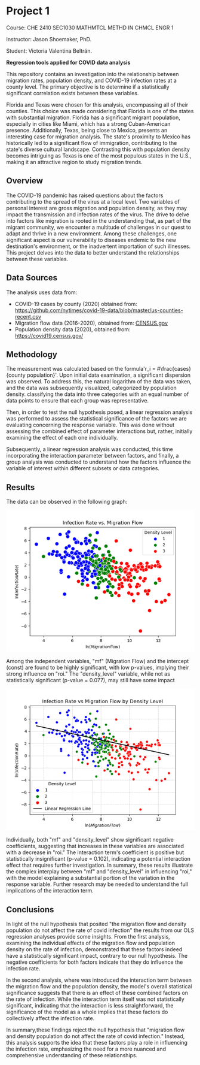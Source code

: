 # Project 1

Course: CHE 2410 SEC1030 MATHMTCL METHD IN CHMCL ENGR 1

Instructor: Jason Shoemaker, PhD.

Student: Victoria Valentina Beltrán.

__Regression tools applied for COVID data analysis__

This repository contains an investigation into the relationship between migration rates, population density, and COVID-19 infection rates at a county level. The primary objective is to determine if a statistically significant correlation exists between these variables. 

Florida and Texas were chosen for this analysis, encompassing all of their counties. This choice was made considering that Florida is one of the states with substantial migration. Florida has a significant migrant population, especially in cities like Miami, which has a strong Cuban-American presence. Additionally, Texas, being close to Mexico, presents an interesting case for migration analysis. The state's proximity to Mexico has historically led to a significant flow of immigration, contributing to the state's diverse cultural landscape. Contrasting this with population density becomes intriguing as Texas is one of the most populous states in the U.S., making it an attractive region to study migration trends.

## Overview

The COVID-19 pandemic has raised questions about the factors contributing to the spread of the virus at a local level. Two variables of personal interest are gross migration and population density, as they may impact the transmission and infection rates of the virus. The drive to delve into factors like migration is rooted in the understanding that, as part of the migrant community, we encounter a multitude of challenges in our quest to adapt and thrive in a new environment. Among these challenges, one significant aspect is our vulnerability to diseases endemic to the new destination's environment, or the inadvertent importation of such illnesses. This project delves into the data to better understand the relationships between these variables.

## Data Sources

The analysis uses data from:

- COVID-19 cases by county (2020) obtained from: https://github.com/nytimes/covid-19-data/blob/master/us-counties-recent.csv
- Migration flow data (2016-2020), obtained from: [CENSUS.gov](https://www.census.gov/)
- Population density data (2020), obtained from: https://covid19.census.gov/

## Methodology

The measurement was calculated based on the formula'r_i = #\frac{cases}{county population}'. Upon initial data examination, a significant dispersion was observed. To address this, the natural logarithm of the data was taken, and the data was subsequently visualized, categorized by population density.
classifying the data into three categories with an equal number of data points to ensure that each group was representative. 

Then, in order to test the null hypothesis posed, a linear regression analysis was performed to assess the statistical significance of the factors we are evaluating concerning the response variable. This was done without assessing the combined effect of parameter interactions but, rather, initially examining the effect of each one individually.

Subsequently, a linear regression analysis was conducted, this time incorporating the interaction parameter between factors, and finally, a group analysis was conducted to understand how the factors influence the variable of interest within different subsets or data categories.

## Results

The data can be observed in the following graph:

![data](categorized_data.png)

Among the independent variables, "mf" (Migration Flow) and the intercept (const) are found to be highly significant, with low p-values, implying their strong influence on "roi." The "density_level" variable, while not as statistically significant (p-value = 0.077), may still have some impact

![Regression Analysis](regression_1.png)


Individually, both "mf" and "density_level" show significant negative coefficients, suggesting that increases in these variables are associated with a decrease in "roi." The interaction term's coefficient is positive but statistically insignificant (p-value = 0.102), indicating a potential interaction effect that requires further investigation. In summary, these results illustrate the complex interplay between "mf" and "density_level" in influencing "roi," with the model explaining a substantial portion of the variation in the response variable. Further research may be needed to understand the full implications of the interaction term.

## Conclusions

In light of the null hypothesis that posited "the migration flow and density population do not affect the rate of covid infection" the results from our OLS regression analyses provide some insights. From the first analysis, examining the individual effects of the migration flow and population density on the rate of infection, demonstrated that these factors indeed have a statistically significant impact, contrary to our null hypothesis. The negative coefficients for both factors indicate that they do influence the infection rate.

In the second analysis, where was introduced the interaction term between the migration flow and the population density, the model's overall statistical significance suggests that there is an effect of these combined factors on the rate of infection. While the interaction term itself was not statistically significant, indicating that the interaction is less straightforward, the significance of the model as a whole implies that these factors do collectively affect the infection rate. 

In summary,these findings reject the null hypothesis that "migration flow and density population do not affect the rate of covid infection." Instead, this analysis supports the idea that these factors play a role in influencing the infection rate, emphasizing the need for a more nuanced and comprehensive understanding of these relationships.






